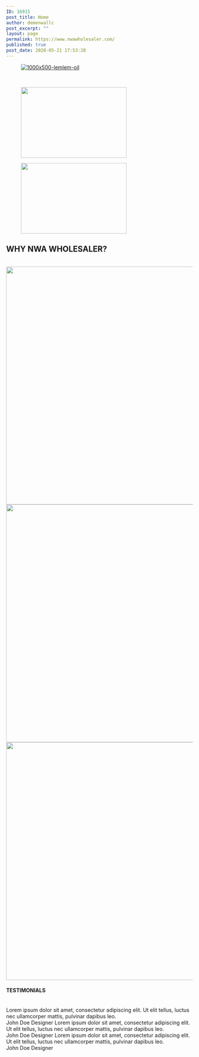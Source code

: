 ```yaml
---
ID: 16915
post_title: Home
author: demenwallc
post_excerpt: ""
layout: page
permalink: https://www.nwawholesaler.com/
published: true
post_date: 2020-05-21 17:53:28
---
```

<a data-elementor-open-lightbox="yes" data-elementor-lightbox-slideshow="0e6edce" data-elementor-lightbox-title="1000x500-lemlem-oil" href="https://www.nwawholesaler.com/product-category/grocery-items/" target="_blank" rel="noopener noreferrer"><figure><img src="https://www.nwawholesaler.com/wp-content/uploads/2020/05/1000x500-lemlem-oil-1.jpg" alt="1000x500-lemlem-oil" /></figure></a>			
			<figure class='gallery-item'>
				<a data-elementor-open-lightbox="no" href='https://www.nwawholesaler.com/wp-content/uploads/2020/05/spice-3.jpg'><img width="285" height="190" src="https://www.nwawholesaler.com/wp-content/uploads/2020/05/spice-3-285x190.jpg" alt="" srcset="https://www.nwawholesaler.com/wp-content/uploads/2020/05/spice-3.jpg 285w, https://www.nwawholesaler.com/wp-content/uploads/2020/05/spice-3-64x43.jpg 64w" sizes="(max-width: 285px) 100vw, 285px" /></a>
			</figure><figure class='gallery-item'>
				<a data-elementor-open-lightbox="no no" href='https://www.nwawholesaler.com/wp-content/uploads/2020/05/care-3.jpg'><img width="285" height="190" src="https://www.nwawholesaler.com/wp-content/uploads/2020/05/care-3-285x190.jpg" alt="" srcset="https://www.nwawholesaler.com/wp-content/uploads/2020/05/care-3.jpg 285w, https://www.nwawholesaler.com/wp-content/uploads/2020/05/care-3-64x43.jpg 64w" sizes="(max-width: 285px) 100vw, 285px" /></a>
			</figure>
			<h2>WHY NWA WHOLESALER?</h2>		
										<img width="640" height="640" src="https://www.nwawholesaler.com/wp-content/uploads/2020/05/Boxes.png" alt="" srcset="https://www.nwawholesaler.com/wp-content/uploads/2020/05/Boxes.png 700w, https://www.nwawholesaler.com/wp-content/uploads/2020/05/Boxes-300x300.png 300w, https://www.nwawholesaler.com/wp-content/uploads/2020/05/Boxes-600x600.png 600w, https://www.nwawholesaler.com/wp-content/uploads/2020/05/Boxes-100x100.png 100w, https://www.nwawholesaler.com/wp-content/uploads/2020/05/Boxes-64x64.png 64w" sizes="(max-width: 640px) 100vw, 640px" />											
										<img width="640" height="640" src="https://www.nwawholesaler.com/wp-content/uploads/2020/05/afford.png" alt="" srcset="https://www.nwawholesaler.com/wp-content/uploads/2020/05/afford.png 700w, https://www.nwawholesaler.com/wp-content/uploads/2020/05/afford-300x300.png 300w, https://www.nwawholesaler.com/wp-content/uploads/2020/05/afford-600x600.png 600w, https://www.nwawholesaler.com/wp-content/uploads/2020/05/afford-100x100.png 100w, https://www.nwawholesaler.com/wp-content/uploads/2020/05/afford-64x64.png 64w" sizes="(max-width: 640px) 100vw, 640px" />											
										<img width="640" height="640" src="https://www.nwawholesaler.com/wp-content/uploads/2020/05/wide.png" alt="" srcset="https://www.nwawholesaler.com/wp-content/uploads/2020/05/wide.png 700w, https://www.nwawholesaler.com/wp-content/uploads/2020/05/wide-300x300.png 300w, https://www.nwawholesaler.com/wp-content/uploads/2020/05/wide-600x600.png 600w, https://www.nwawholesaler.com/wp-content/uploads/2020/05/wide-100x100.png 100w, https://www.nwawholesaler.com/wp-content/uploads/2020/05/wide-64x64.png 64w" sizes="(max-width: 640px) 100vw, 640px" />											
			<h4>TESTIMONIALS</h4>		
							Lorem ipsum dolor sit amet, consectetur adipiscing elit. Ut elit tellus, luctus nec ullamcorper mattis, pulvinar dapibus leo.
							<img src="https://www.nwawholesaler.com/wp-content/plugins/elementor/assets/images/placeholder.png" title="" alt="" />						
														John Doe
																						Designer
							Lorem ipsum dolor sit amet, consectetur adipiscing elit. Ut elit tellus, luctus nec ullamcorper mattis, pulvinar dapibus leo.
							<img src="https://www.nwawholesaler.com/wp-content/plugins/elementor/assets/images/placeholder.png" title="" alt="" />						
														John Doe
																						Designer
							Lorem ipsum dolor sit amet, consectetur adipiscing elit. Ut elit tellus, luctus nec ullamcorper mattis, pulvinar dapibus leo.
							<img src="https://www.nwawholesaler.com/wp-content/plugins/elementor/assets/images/placeholder.png" title="" alt="" />						
														John Doe
																						Designer